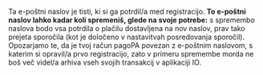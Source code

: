 Ta e-poštni naslov je tisti, ki si ga potrdil/a med registracijo.
**To e-poštni naslov lahko kadar koli spremeniš, glede na svoje potrebe:**
s spremembo naslova bodo vsa potrdila o plačilu dostavljena na nov naslov, prav tako prejeta sporočila (kot je določeno v nastavitvah posredovanja sporočil).
Opozarjamo te, da je tvoj račun pagoPA povezan z e-poštnim naslovom, s katerim si opravil/a prvo registracijo, zato v primeru spremembe morda ne boš več videl/a arhiva vseh svojih transakcij v aplikaciji IO.
